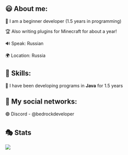 ## 😃 About me:

🌴 I am a beginner developer (1.5 years in programming)

🏆 Also writing plugins for Minecraft for about a year!

🔊 Speak: Russian

🌍 Location: Russia

## 💎 Skills:

🎈 I have been developing programs in **Java** for 1.5 years

## 📣 My social networks:

🟣 Discord - @bedrockdeveloper

## 🎭 Stats

![](http://github-profile-summary-cards.vercel.app/api/cards/stats?username=bedrock67&theme=ocean_dark)
